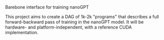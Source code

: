 Barebone interface for training nanoGPT

This project aims to create a DAG of 1k-2k "programs" that describes a full forward-backward pass of training in the nanoGPT model. It will be hardware- and platform-independent, with a reference CUDA implementation.
